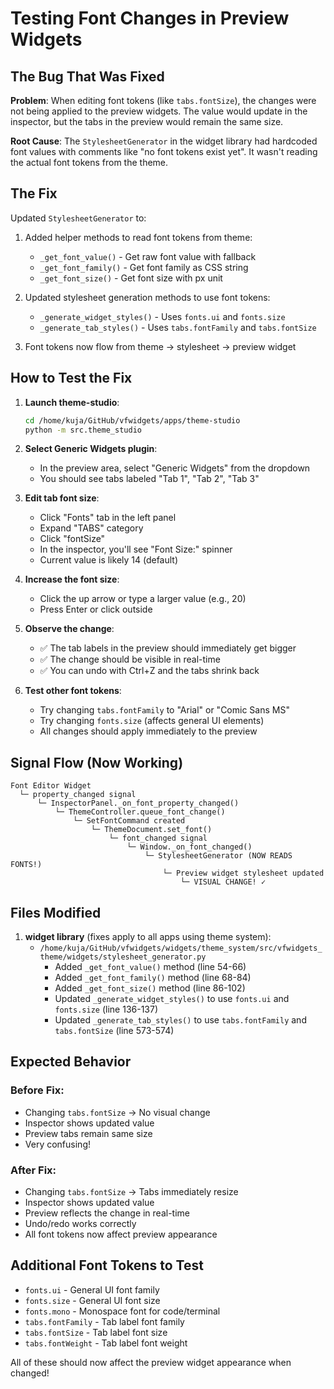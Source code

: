 # Testing Font Changes in Preview Widgets

## The Bug That Was Fixed

**Problem**: When editing font tokens (like `tabs.fontSize`), the changes were not being applied to the preview widgets. The value would update in the inspector, but the tabs in the preview would remain the same size.

**Root Cause**: The `StylesheetGenerator` in the widget library had hardcoded font values with comments like "no font tokens exist yet". It wasn't reading the actual font tokens from the theme.

## The Fix

Updated `StylesheetGenerator` to:
1. Added helper methods to read font tokens from theme:
   - `_get_font_value()` - Get raw font value with fallback
   - `_get_font_family()` - Get font family as CSS string
   - `_get_font_size()` - Get font size with px unit

2. Updated stylesheet generation methods to use font tokens:
   - `_generate_widget_styles()` - Uses `fonts.ui` and `fonts.size`
   - `_generate_tab_styles()` - Uses `tabs.fontFamily` and `tabs.fontSize`

3. Font tokens now flow from theme → stylesheet → preview widget

## How to Test the Fix

1. **Launch theme-studio**:
   ```bash
   cd /home/kuja/GitHub/vfwidgets/apps/theme-studio
   python -m src.theme_studio
   ```

2. **Select Generic Widgets plugin**:
   - In the preview area, select "Generic Widgets" from the dropdown
   - You should see tabs labeled "Tab 1", "Tab 2", "Tab 3"

3. **Edit tab font size**:
   - Click "Fonts" tab in the left panel
   - Expand "TABS" category
   - Click "fontSize"
   - In the inspector, you'll see "Font Size:" spinner
   - Current value is likely 14 (default)

4. **Increase the font size**:
   - Click the up arrow or type a larger value (e.g., 20)
   - Press Enter or click outside

5. **Observe the change**:
   - ✅ The tab labels in the preview should immediately get bigger
   - ✅ The change should be visible in real-time
   - ✅ You can undo with Ctrl+Z and the tabs shrink back

6. **Test other font tokens**:
   - Try changing `tabs.fontFamily` to "Arial" or "Comic Sans MS"
   - Try changing `fonts.size` (affects general UI elements)
   - All changes should apply immediately to the preview

## Signal Flow (Now Working)

```
Font Editor Widget
  └─ property_changed signal
      └─ InspectorPanel._on_font_property_changed()
          └─ ThemeController.queue_font_change()
              └─ SetFontCommand created
                  └─ ThemeDocument.set_font()
                      └─ font_changed signal
                          └─ Window._on_font_changed()
                              └─ StylesheetGenerator (NOW READS FONTS!)
                                  └─ Preview widget stylesheet updated
                                      └─ VISUAL CHANGE! ✓
```

## Files Modified

1. **widget library** (fixes apply to all apps using theme system):
   - `/home/kuja/GitHub/vfwidgets/widgets/theme_system/src/vfwidgets_theme/widgets/stylesheet_generator.py`
     - Added `_get_font_value()` method (line 54-66)
     - Added `_get_font_family()` method (line 68-84)
     - Added `_get_font_size()` method (line 86-102)
     - Updated `_generate_widget_styles()` to use `fonts.ui` and `fonts.size` (line 136-137)
     - Updated `_generate_tab_styles()` to use `tabs.fontFamily` and `tabs.fontSize` (line 573-574)

## Expected Behavior

### Before Fix:
- Changing `tabs.fontSize` → No visual change
- Inspector shows updated value
- Preview tabs remain same size
- Very confusing!

### After Fix:
- Changing `tabs.fontSize` → Tabs immediately resize
- Inspector shows updated value
- Preview reflects the change in real-time
- Undo/redo works correctly
- All font tokens now affect preview appearance

## Additional Font Tokens to Test

- `fonts.ui` - General UI font family
- `fonts.size` - General UI font size
- `fonts.mono` - Monospace font for code/terminal
- `tabs.fontFamily` - Tab label font family
- `tabs.fontSize` - Tab label font size
- `tabs.fontWeight` - Tab label font weight

All of these should now affect the preview widget appearance when changed!
